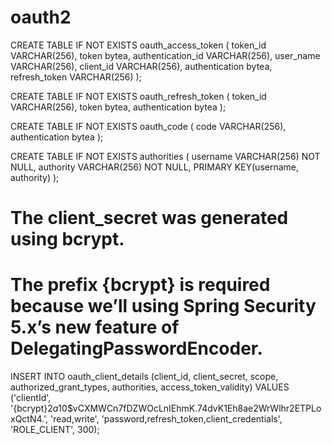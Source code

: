 # oauth2

CREATE TABLE IF NOT EXISTS oauth_access_token (
  token_id VARCHAR(256),
  token bytea,
  authentication_id VARCHAR(256),
  user_name VARCHAR(256),
  client_id VARCHAR(256),
  authentication bytea,
  refresh_token VARCHAR(256)
);

CREATE TABLE IF NOT EXISTS oauth_refresh_token (
  token_id VARCHAR(256),
  token bytea,
  authentication bytea
);

CREATE TABLE IF NOT EXISTS oauth_code (
  code VARCHAR(256), authentication bytea
);


CREATE TABLE IF NOT EXISTS authorities (
  username VARCHAR(256) NOT NULL,
  authority VARCHAR(256) NOT NULL,
  PRIMARY KEY(username, authority)
);

# The client_secret was generated using bcrypt.
# The prefix {bcrypt} is required because we’ll using Spring Security 5.x’s new feature of DelegatingPasswordEncoder.


INSERT INTO oauth_client_details (client_id, client_secret, scope, authorized_grant_types, authorities, access_token_validity)
  VALUES ('clientId', '{bcrypt}$2a$10$vCXMWCn7fDZWOcLnIEhmK.74dvK1Eh8ae2WrWlhr2ETPLoxQctN4.', 'read,write', 'password,refresh_token,client_credentials', 'ROLE_CLIENT', 300);

    
